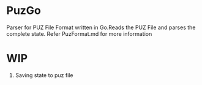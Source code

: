# PuzGo
Parser for PUZ File Format written in Go.Reads the PUZ File and parses the complete state.
Refer PuzFormat.md for more information

# WIP

1. Saving state to puz file

